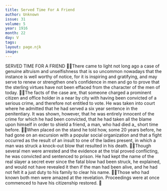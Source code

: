 ```yaml
---
title: Served Time For A Friend
author: Unknown
issue: 31
volume: 5
year: 1916
month: 22
day: V
tags:
layout: page.njk
image:
---
```

SERVED TIME FOR A FRIEND There came to light not long ago a case of genuine altruism and unselfishness that is so uncommon nowadays that the instance is well worthy of notice, for it is inspiring and gratifying, and may serve to renew or strengthen one’s confidence in men and go to prove that the sterling virtues have not been effaced from the character of the men of today. The facts of the case are, that someone charged a prominent citizen and office holder in a near by city with having been convicted of a serious crime, and therefore not entitled to vote. He was taken into court where he admitted that he had served a six year sentence in the penitentiary. It was shown, however, that he was entirely innocent of the crime for which he had been convicted, that he had taken all the blame upon himself in order to shield a friend, a man, who had died a_ short time before. When placed on the stand he told how, some 20 years before, he had gone on an excursion with a popular social organization and that a fight occurred as the result of an insult to one of the ladies present, in which a man was struck a knock-out blow that resulted in his death. Though several men were arrested and the evidence at the trial proved conflicting, he was convicted and sentenced to prison. He had kept the name of the real slayer a secret ever since the fatal blow had been struck, he explained, and would not have revealed it then if the man had been alive, and he had not felt it a just duty to his family to clear his name. Those who had known both men were amazed at the revelation. Proceedings were at once commenced to have his citizenship restored. 
